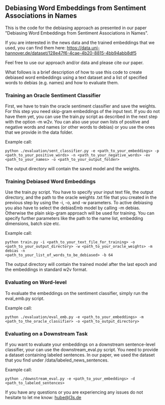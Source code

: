 ## Debiasing Word Embeddings from Sentiment Associations in Names

This is the code for the debiasing approach as presented in our paper "Debiasing Word Embeddings from Sentiment Associations in Names".

If you are interested in the news data and the trained embeddings that we used, you can find them here: https://data.uni-hannover.de/dataset/128e47f6-4cae-4b20-8815-4bb94abb8df5

Feel free to use our approach and/or data and please cite our paper.

What follows is a brief description of how to use this code to create debiased word embeddings using a text dataset and a list of specified words to debias (e.g. names) and how to evaluate them.

### Training an Oracle Sentiment Classifier
First, we have to train the oracle sentiment classifier and save the weights. For this step you need skip-gram embeddings of the input text. If you do not have them yet,
you can use the train.py script as described in the next step with the option -m w2v. You can also use your own lists of positive and negative words and names (or other words to debias) or you 
use the ones that we provide in the data folder.

Example call:

```
python ./evaluation/sent_classifier.py -e <path_to_your_embeddings> -p <path_to_your_positive_words> -n <path_to_your_negative_words> -ev <path_to_your_names> -o <path_to_your_output_folder>
```

The output directory will contain the saved model and the weights.

### Training Debiased Word Embeddings
Use the train.py script. You have to specify your input text file, the output directory, and the path to the oracle weights .txt file that
you created in the previous step by using the -i, -o, and -w parameters.
To active debiasing you also have to select the debiasEmb model by calling -m debias. Otherwise the plain skip-gram approach will
be used for training. You can specify further parameters like the path to the name list, embedding dimensions, batch size etc.

Example call:

```
python train.py -i <path_to_your_text_file_for_training> -o <path_to_your_output_directory> -w <path_to_your_oracle_weights> -m debias -n 
<path_to_your_list_of_words_to_be_debiased> -b 64
```

The output directory will contain the trained model after the last epoch and the embeddings in standard w2v format.

### Evaluating on Word-level
To evaluate the embeddings on the sentiment classifier, simply run the eval_emb.py script.

Example call:

```
python ./evaluation/eval_emb.py -e <path_to_your_embeddings> -m <path_to_the_oracle_classifier> -o <path_to_output_directory>
```

### Evaluating on a Downstream Task
If you want to evaluate your embeddings on a downstream sentence-level classifier, your can use the downstream_eval.py script.
You need to provide a dataset containing labeled sentences. In our paper, we used the dataset that you find under /data/labeled_news_sentences.

Example call:

```
python ./downstream_eval.py -e <path_to_your_embeddings> -d <path_to_labeled_sentences>
```


If you have any questions or you are experiencing any issues do not hesitate to let me know: hube@l3s.de





